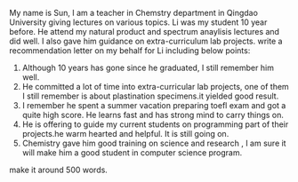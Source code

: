 

My name is Sun, I am a teacher in Chemstry department in Qingdao University giving lectures on various topics.  Li was my student 10 year before. He attend my natural product and spectrum anaylisis lectures and did well. I also gave him guidance on extra-curriculum lab projects.  write a recommendation letter on my behalf for Li including below points:
1. Although 10 years has gone since he graduated, I still remember him well. 
2. He committed a lot of time into extra-curricular lab projects, one of them I still remember is about plastination specimens.it yielded good result.
3. I remember he spent a summer vacation preparing toefl exam and got a quite high score. He learns fast and has strong mind to carry things on.
4. He is offering to guide my current students on programming part of their projects.he warm hearted and helpful. It is still going on. 
5. Chemistry gave him good training on science and research , I am sure it will make him a good student in computer science program. 

make it around 500 words.

